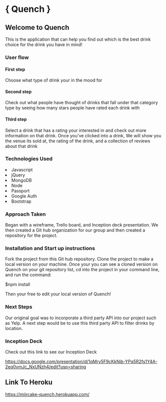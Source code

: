 # { Quench }
## Welcome to Quench

This is the application that can help you find out
which is the best drink choice for the drink you have in mind!


### User flow
#### First step

Choose what type of drink your in the mood for

#### Second step

Check out what people have thought of drinks that fall under that category type by seeing how many stars people have rated each drink with

#### Third step

Select a drink that has a rating your interested in and check out more information on that drink. Once you've clicked into a drink, We will show you the venue its sold at, the rating of the drink, and a collection of reviews about that drink

### Technologies Used

<li> Javascript </li>
<li> jQuery </li>
<li> MongoDB </li>
<li> Node </li>
<li> Passport </li>
<li> Google Auth </li>
<li> Bootstrap </li>

### Approach Taken

Began with a wireframe, Trello board, and Inception deck presentation. We then created a Git hub organization for our group and then created a repository for the project.

### Installation and Start up instructions

Fork the project from this Git hub repository. Clone the project to make a local version on your machine. Once your you can see a cloned version on Quench on your git repository list, cd into the project in your command line, and run the command:

$npm install

Then your free to edit your local version of Quench!

### Next Steps

Our original goal was to incorporate a third party API into our project such as Yelp. A next step would be to use this third party API to filter drinks by location.

### Inception Deck
Check out this link to see our Inception Deck

https://docs.google.com/presentation/d/1qMry5F9cKkNib-YPq5R2fs1Y4A-2eq0vmJc_NxUNzh4/edit?usp=sharing

## Link To Heroku
https://miircake-quench.herokuapp.com/
